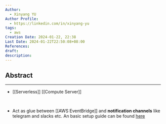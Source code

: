 ```yaml
---
Author:
  - Xinyang YU
Author Profile:
  - https://linkedin.com/in/xinyang-yu
tags:
  - aws
Creation Date: 2024-01-22, 22:38
Last Date: 2024-01-22T22:50:08+08:00
References: 
draft: 
description: 
---
```

## Abstract
---
- [[Serverless]] [[Compute Server]]
</br>

- Act as glue between [[AWS EventBridge]] and **notification channels** like telegram and slacks etc. An basic setup guide can be found [here](https://docs.aws.amazon.com/AmazonECS/latest/developerguide/ecs_cwet.html)